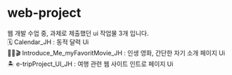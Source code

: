 # web-project
웹 개발 수업 중, 과제로 제출했던 ui 작업물 3개 입니다. <br>
🗓 Calendar_JH : 동적 달력 Ui <br>
👩🏻🎬 Introduce_Me_myFavoritMovie_JH : 인생 영화, 간단한 자기 소개 페이지 Ui <br>
🏝 e-tripProject_UI_JH : 여행 관련 웹 사이트 인트로 페이지 Ui